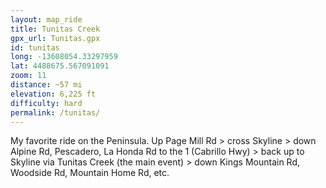 ```yaml
---
layout: map_ride
title: Tunitas Creek
gpx_url: Tunitas.gpx
id: tunitas
long: -13608054.33297959
lat: 4488675.567091091
zoom: 11
distance: ~57 mi
elevation: 6,225 ft
difficulty: hard
permalink: /tunitas/
---
```

My favorite ride on the Peninsula. Up Page Mill Rd > cross Skyline > down Alpine Rd, Pescadero, La Honda Rd to the 1 (Cabrillo Hwy) > back up to Skyline via Tunitas Creek (the main event) > down Kings Mountain Rd, Woodside Rd, Mountain Home Rd, etc.